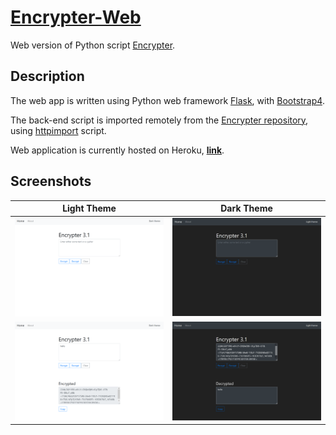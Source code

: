 # [Encrypter-Web](https://encrypter-web.herokuapp.com/)

Web version of Python script [Encrypter](https://github.com/MaxsLi/Encrypter).

## Description

The web app is written using Python web framework [Flask](https://flask.palletsprojects.com/en/1.1.x/),
with [Bootstrap4](https://getbootstrap.com/).

The back-end script is imported remotely from the [Encrypter repository](https://github.com/MaxsLi/Encrypter),
using [httpimport](https://github.com/operatorequals/httpimport) script.

Web application is currently hosted on Heroku, [**link**](https://encrypter-web.herokuapp.com/).

## Screenshots

| Light Theme    | Dark Theme   |
| :------------: | :----------: |
| ![Home page in light theme](/static/screenshot1.png) | ![Home page in dark theme](/static/screenshot2.png) |
| ![Encrypt text in light theme](/static/screenshot3.png) | ![Decrypt cypher in dark theme](/static/screenshot4.png) |
